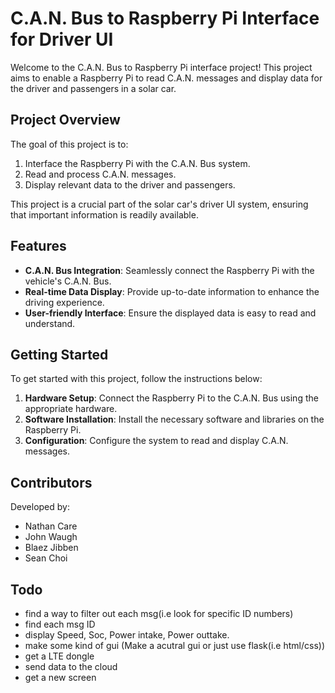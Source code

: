 # C.A.N. Bus to Raspberry Pi Interface for Driver UI

Welcome to the C.A.N. Bus to Raspberry Pi interface project! This project aims to enable a Raspberry Pi to read C.A.N. messages and display data for the driver and passengers in a solar car.

## Project Overview

The goal of this project is to:

1. Interface the Raspberry Pi with the C.A.N. Bus system.
2. Read and process C.A.N. messages.
3. Display relevant data to the driver and passengers.

This project is a crucial part of the solar car's driver UI system, ensuring that important information is readily available.

## Features

- **C.A.N. Bus Integration**: Seamlessly connect the Raspberry Pi with the vehicle's C.A.N. Bus.
- **Real-time Data Display**: Provide up-to-date information to enhance the driving experience.
- **User-friendly Interface**: Ensure the displayed data is easy to read and understand.

## Getting Started

To get started with this project, follow the instructions below:

1. **Hardware Setup**: Connect the Raspberry Pi to the C.A.N. Bus using the appropriate hardware.
2. **Software Installation**: Install the necessary software and libraries on the Raspberry Pi.
3. **Configuration**: Configure the system to read and display C.A.N. messages.

## Contributors

Developed by:
- Nathan Care
- John Waugh
- Blaez Jibben
- Sean Choi

## Todo
 - find a way to filter out each msg(i.e look for specific ID numbers)
 - find each msg ID
 - display Speed, Soc, Power intake, Power outtake.
 - make some kind of gui (Make a acutral gui or just use flask(i.e html/css))
 - get a LTE dongle
 - send data to the cloud
 - get a new screen